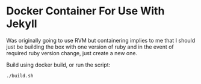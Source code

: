 Docker Container For Use With Jekyll
===================================

Was originally going to use RVM but containering implies to me that I should just be building the box with one version of ruby and in the event of required ruby version change, just create a new one.


Build using docker build, or run the script:

``./build.sh``
